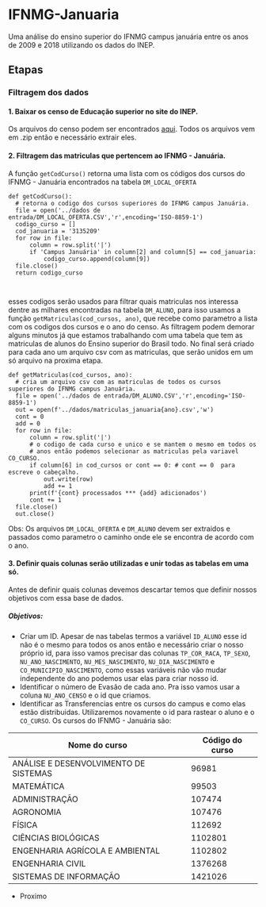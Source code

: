 # IFNMG-Januaria
Uma análise do ensino superior do IFNMG campus januária entre os anos de 2009 e 2018 utilizando os dados do INEP.

## Etapas 
###  Filtragem dos dados
 #### 1. Baixar os censo de Educação superior no site do INEP.
 Os arquivos do censo podem ser encontrados [aqui](http://portal.inep.gov.br/microdados). Todos os arquivos
 vem em .zip então e necessário extrair eles. 
####  2. Filtragem das matriculas que pertencem ao IFNMG - Januária. 
  A função `getCodCurso()` retorna 
  uma lista com os códigos dos cursos do IFNMG - Januária encontrados na tabela `DM_LOCAL_OFERTA`
  ```
  def getCodCurso():
	# retorna o codigo dos cursos superiores do IFNMG campus Januária.
	file = open('../dados de entrada/DM_LOCAL_OFERTA.CSV','r',encoding='ISO-8859-1')
	codigo_curso = []
	cod_januaria = '3135209'
	for row in file:
		column = row.split('|')
		if 'Campus Januária' in column[2] and column[5] == cod_januaria:
			codigo_curso.append(column[9])
	file.close()
	return codigo_curso



  ```
  
  
  esses codigos serão usados para filtrar quais matriculas nos interessa dentre as milhares encontradas
  na tabela `DM_ALUNO`, para isso usamos a função `getMatriculas(cod_cursos, ano)`, que recebe como parametro
  a lista com os codigos dos cursos e o ano do censo. As filtragem podem demorar alguns minutos já que estamos 
  trabalhando com uma tabela que tem as matriculas de alunos do Ensino superior do Brasil todo. No final será criado 
  para cada ano um arquivo csv com as matriculas, que serão unidos em um só arquivo na proxima etapa.  
  ```
  def getMatriculas(cod_cursos, ano):
	# cria um arquivo csv com as matriculas de todos os cursos superiores do IFNMG campus Januária.
	file = open('../dados de entrada/DM_ALUNO.CSV','r',encoding='ISO-8859-1')
	out = open(f'../dados/matriculas_januaria{ano}.csv','w')
	cont = 0
	add = 0
	for row in file:
		column = row.split('|')
		# o codigo de cada curso e unico e se mantem o mesmo em todos os
		# anos então podemos selecionar as matriculas pela variavel CO_CURSO.
		if column[6] in cod_cursos or cont == 0: # cont == 0  para escreve o cabeçalho.
			out.write(row)
			add += 1
		print(f'{cont} processados *** {add} adicionados')
		cont += 1
	file.close()
	out.close()
  ```
  
  Obs: Os arquivos `DM_LOCAL_OFERTA` e `DM_ALUNO` devem ser extraidos e passados como parametro o caminho onde ele se encontra
  de acordo com o ano.
  
#### 3. Definir quais colunas serão utilizadas e unir todas as tabelas em uma só.
  Antes de definir quais colunas devemos descartar temos que definir nossos objetivos com essa base de dados.
  ##### Objetivos:
  * Criar um ID. Apesar de nas tabelas termos a variável `ID_ALUNO` esse id não é o mesmo para todos os anos
  então e necessário criar o nosso próprio id, para isso vamos precisar das colunas `TP_COR_RACA`, `TP_SEXO`, `NU_ANO_NASCIMENTO`,
  `NU_MES_NASCIMENTO`, `NU_DIA_NASCIMENTO` e `CO_MUNICIPIO_NASCIMENTO`, como essas variáveis não vão mudar independente do ano
  podemos usar elas para criar nosso id.
  * Identificar o número de Evasão de cada ano. Pra isso vamos usar a coluna `NU_ANO_CENSO` e o id que criamos.
  * Identificar as Transferencias entre os cursos do campus e como elas estão distribuidas. Utilizaremos novamente o id para rastear o aluno
  e o `CO_CURSO`. Os cursos do IFNMG - Januária são:

  Nome do curso | Código do curso
  --- | --- 
  ANÁLISE E DESENVOLVIMENTO DE SISTEMAS|96981
  MATEMÁTICA|99503
  ADMINISTRAÇÃO|107474
  AGRONOMIA|107476
  FÍSICA|112692
  CIÊNCIAS BIOLÓGICAS|1102801
  ENGENHARIA AGRÍCOLA E AMBIENTAL|1102802
  ENGENHARIA CIVIL|1376268
  SISTEMAS DE INFORMAÇÃO|1421026

  * Proximo
